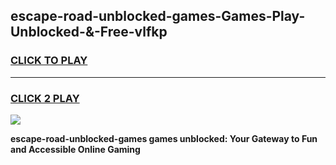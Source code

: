
## escape-road-unblocked-games-Games-Play-Unblocked-&-Free-vlfkp
<h3>
<a href="https://premium76.site?title=escape-road-unblocked-games&ref=24A">CLICK TO PLAY</a></h3>
<hr>

<h3>
<a href="https://premium76.site?title=escape-road-unblocked-games&ref=24A">CLICK 2 PLAY</a>
  
</h3>

<a href="https://premium76.site?title=escape-road-unblocked-games&ref=24A"><img src="https://clearcache.store/games.png"></a>


**escape-road-unblocked-games games unblocked: Your Gateway to Fun and Accessible Online Gaming**
